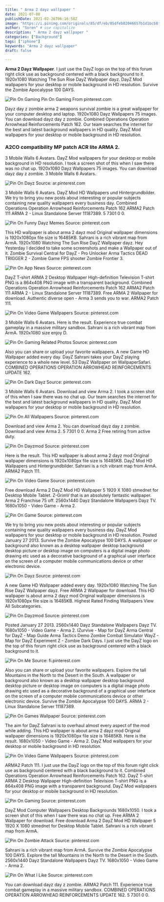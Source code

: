 ```yaml
---
title: " Arma 2 dayz wallpaper "
date: 2021-07-08
publishDate: 2021-02-26T06:16:58Z
image: "https://i.pinimg.com/originals/85/df/eb/85dfeb02046657b1d1bcb8f8de9e59a9.jpg"
author: "Soren" # use capitalize
description: " Arma 2 dayz wallpaper "
categories: ["Background"]
tags: ["iphone"]
keywords: "Arma 2 dayz wallpaper"
draft: false

---
```



**Arma 2 Dayz Wallpaper**. I just use the DayZ logo on the top of this forum right click use as background centered with a black background to it. 1920x1080 Watching The Sun Rise DayZ Wallpaper dayz. DayZ Mod wallpapers for your desktop or mobile background in HD resolution. Survive the Zombie Apocalypse 100 DAYS.

![Pin On Gaming](https://i.pinimg.com/originals/40/e7/e8/40e7e8af50fe0c7ea7f6053578ce88e7.jpg "Pin On Gaming")
Pin On Gaming From pinterest.com


Dayz day z zombie arma 2 weapons survival zombie is a great wallpaper for your computer desktop and laptop. 1920x1080 Dayz Wallpapers 75 images. You can download dayz day z zombie. Combined Operations Operation Arrowhead Reinforcements Patch 162. Our team searches the internet for the best and latest background wallpapers in HD quality. DayZ Mod wallpapers for your desktop or mobile background in HD resolution.

### A2CO compatibility MP patch ACR lite ARMA 2.

3 Mobile Walls 6 Avatars. DayZ Mod wallpapers for your desktop or mobile background in HD resolution. I took a screen shot of this when I saw there was no chat up. 1920x1080 Dayz Wallpapers 75 images. You can download dayz day z zombie. 3 Mobile Walls 6 Avatars.


![Pin On Dayz](https://i.pinimg.com/originals/2c/88/8a/2c888a79091cf949ac9ec4319616dbc2.jpg "Pin On Dayz")
Source: ar.pinterest.com

3 Mobile Walls 6 Avatars. DayZ Mod HD Wallpapers und Hintergrundbilder. We try to bring you new posts about interesting or popular subjects containing new quality wallpapers every business day. Combined Operations Operation Arrowhead Reinforcements Patch 162 ARMA2 Patch 111 ARMA 2 - Linux Standalone Server 11187389. 5 7301 0 0.

![Pin On Funny Dayz Memes](https://i.pinimg.com/736x/2d/ee/32/2dee320668b48bf8f9db8de38c6c1f92.jpg "Pin On Funny Dayz Memes")
Source: pinterest.com

This HD wallpaper is about arma 2 dayz mod Original wallpaper dimensions is 1920x1080px file size is 16485KB. Sahrani is a rich vibrant map from ArmA. 1920x1080 Watching The Sun Rise DayZ Wallpaper dayz. Hey Yesterday I decided to take some screenshots and make a Wallpaper out of it. Zombie Survival Central for DayZ - Pro Unlocker Arma Tactics DEAD TRIGGER 2 - Zombie Game FPS shooter Zombie Frontier 3.

![Pin On App News](https://i.pinimg.com/originals/e5/3b/21/e53b213b0144bdb90c493c558fd8d6fb.png "Pin On App News")
Source: pinterest.com

DayZ T-shirt ARMA 2 Desktop Wallpaper High-definition Television T-shirt PNG is a 864x408 PNG image with a transparent background. Combined Operations Operation Arrowhead Reinforcements Patch 162 ARMA2 Patch 111 ARMA 2 - Linux Standalone Server 11187389. Free ARMA 2 Wallpaper for download. Authentic diverse open - Arma 3 sends you to war. ARMA2 Patch 111.

![Pin On Video Game Wallpapers](https://i.pinimg.com/originals/8a/95/fc/8a95fcdec6855c6929ae07454078b21a.jpg "Pin On Video Game Wallpapers")
Source: pinterest.com

3 Mobile Walls 6 Avatars. Here is the result. Experience true combat gameplay in a massive military sandbox. Sahrani is a rich vibrant map from ArmA. 1920x1080 size enjoy D.

![Pin On Gaming Related Photos](https://i.pinimg.com/originals/7a/c2/b7/7ac2b7412f65b86ed3b60a9c0ab5e80c.jpg "Pin On Gaming Related Photos")
Source: pinterest.com

Also you can share or upload your favorite wallpapers. A new Game HD Wallpaper added every day. DayZ Sahrani takes your DayZ playing experience to a whole new level. 53 DayZ Wallpaper on WallpaperSafari. COMBINED OPERATIONS OPERATION ARROWHEAD REINFORCEMENTS UPDATE 162.

![Pin On Dark Dayz](https://i.pinimg.com/originals/7e/04/72/7e0472f525e51d3a8feb555ab6ed2f16.jpg "Pin On Dark Dayz")
Source: pinterest.com

3 Mobile Walls 6 Avatars. Download and view Arma 2. I took a screen shot of this when I saw there was no chat up. Our team searches the internet for the best and latest background wallpapers in HD quality. DayZ Mod wallpapers for your desktop or mobile background in HD resolution.

![Pin On All Wallpapers](https://i.pinimg.com/originals/62/97/a7/6297a7e93493992160a80117066dcad8.jpg "Pin On All Wallpapers")
Source: pinterest.com

Download and view Arma 2. You can download dayz day z zombie. Download and view Arma 2. 5 7301 0 0. Arma 2 Free retiring from active duty.

![Pin On Dayzmod](https://i.pinimg.com/originals/c4/89/a2/c489a21c477d3a7d725584d21fa73399.jpg "Pin On Dayzmod")
Source: pinterest.com

Here is the result. This HD wallpaper is about arma 2 dayz mod Original wallpaper dimensions is 1920x1080px file size is 16485KB. DayZ Mod HD Wallpapers und Hintergrundbilder. Sahrani is a rich vibrant map from ArmA. ARMA2 Patch 111.

![Pin On Video Game](https://i.pinimg.com/564x/c3/b8/80/c3b880a1bfc1ee699d0a2eb944e9f12c.jpg "Pin On Video Game")
Source: pinterest.com

Free download Arma 2 DayZ Mod HD Wallpaper 5 1920 X 1080 stmednet for Desktop Mobile Tablet. Z-GrimV that is an absolutely fantastic wallpaper. Arma 2 Franchise 75 off. 2560x1440 Dayz Standalone Wallpapers Dayz TV. 1680x1050 - Video Game - Arma 2.

![Pin On Game](https://i.pinimg.com/originals/4d/7a/65/4d7a657846c4905d64a5d25c5d918913.jpg "Pin On Game")
Source: pinterest.com

We try to bring you new posts about interesting or popular subjects containing new quality wallpapers every business day. DayZ Mod wallpapers for your desktop or mobile background in HD resolution. Posted January 27 2013. Survive the Zombie Apocalypse 100 DAYS. A wallpaper or background also known as a desktop wallpaper desktop background desktop picture or desktop image on computers is a digital image photo drawing etc used as a decorative background of a graphical user interface on the screen of a computer mobile communications device or other electronic device.

![Pin On Dayz](https://i.pinimg.com/originals/45/dd/b1/45ddb1459e6e76ada969e2f2aa97ea34.jpg "Pin On Dayz")
Source: pinterest.com

A new Game HD Wallpaper added every day. 1920x1080 Watching The Sun Rise DayZ Wallpaper dayz. Free ARMA 2 Wallpaper for download. This HD wallpaper is about arma 2 dayz mod Original wallpaper dimensions is 1920x1080px file size is 16485KB. Highest Rated Finding Wallpapers View All Subcategories.

![Pin On Dayzmod](https://i.pinimg.com/originals/fb/84/e4/fb84e4550d612b3f1d5a4da91a3a8b15.jpg "Pin On Dayzmod")
Source: pinterest.com

Posted January 27 2013. 2560x1440 Dayz Standalone Wallpapers Dayz TV. 1680x1050 - Video Game - Arma 2. IZurvive - Map for DayZ Arma Central for DayZ - Map Guide Arma Tactics Demo Zombie Combat Simulator WayZ - Map for DayZ Experiment Z - Zombie Dark Days. I just use the DayZ logo on the top of this forum right click use as background centered with a black background to it.

![Pin On Me](https://i.pinimg.com/originals/aa/bd/85/aabd8591d27e64639b89bea6e54ed528.png "Pin On Me")
Source: fi.pinterest.com

Also you can share or upload your favorite wallpapers. Explore the tall Mountains in the North to the Desert in the South. A wallpaper or background also known as a desktop wallpaper desktop background desktop picture or desktop image on computers is a digital image photo drawing etc used as a decorative background of a graphical user interface on the screen of a computer mobile communications device or other electronic device. Survive the Zombie Apocalypse 100 DAYS. ARMA 2 - Linux Standalone Server 11187389.

![Pin On Games Wallpaper](https://i.pinimg.com/736x/b1/4c/cf/b14ccfcfc4f84bf12d74656abbc9e045.jpg "Pin On Games Wallpaper")
Source: pinterest.com

The aim for DayZ Sahrani is to overhaul almost every aspect of the mod while adding. This HD wallpaper is about arma 2 dayz mod Original wallpaper dimensions is 1920x1080px file size is 16485KB. Here is the result. 1680x1050 - Video Game - Arma 2. DayZ Mod wallpapers for your desktop or mobile background in HD resolution.

![Pin On Video Game Wallpapers](https://i.pinimg.com/564x/17/09/fa/1709fac9e0f6231673151d9e5364cd70.jpg "Pin On Video Game Wallpapers")
Source: pinterest.com

ARMA2 Patch 111. I just use the DayZ logo on the top of this forum right click use as background centered with a black background to it. Combined Operations Operation Arrowhead Reinforcements Patch 162. DayZ T-shirt ARMA 2 Desktop Wallpaper High-definition Television T-shirt PNG is a 864x408 PNG image with a transparent background. DayZ Mod wallpapers for your desktop or mobile background in HD resolution.

![Pin On Gaming](https://i.pinimg.com/originals/40/e7/e8/40e7e8af50fe0c7ea7f6053578ce88e7.jpg "Pin On Gaming")
Source: pinterest.com

DayZ Mod Computer Wallpapers Desktop Backgrounds 1680x1050. I took a screen shot of this when I saw there was no chat up. Free ARMA 2 Wallpaper for download. Free download Arma 2 DayZ Mod HD Wallpaper 5 1920 X 1080 stmednet for Desktop Mobile Tablet. Sahrani is a rich vibrant map from ArmA.

![Pin On Zombie Attack](https://i.pinimg.com/originals/68/0a/e1/680ae1e8018995856455d11b998ed7b9.jpg "Pin On Zombie Attack")
Source: pinterest.com

Sahrani is a rich vibrant map from ArmA. Survive the Zombie Apocalypse 100 DAYS. Explore the tall Mountains in the North to the Desert in the South. 2560x1440 Dayz Standalone Wallpapers Dayz TV. 1680x1050 - Video Game - Arma 2.

![Pin On What I Like](https://i.pinimg.com/originals/85/df/eb/85dfeb02046657b1d1bcb8f8de9e59a9.jpg "Pin On What I Like")
Source: pinterest.com

You can download dayz day z zombie. ARMA2 Patch 111. Experience true combat gameplay in a massive military sandbox. COMBINED OPERATIONS OPERATION ARROWHEAD REINFORCEMENTS UPDATE 162. 5 7301 0 0.

